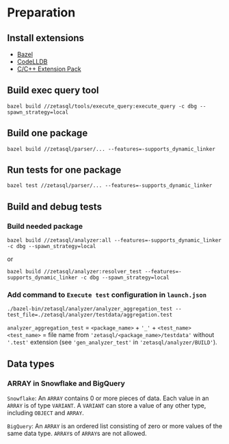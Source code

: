 # Preparation

## Install extensions
   - [Bazel](https://marketplace.visualstudio.com/items?itemName=BazelBuild.vscode-bazel)
   - [CodeLLDB](https://marketplace.visualstudio.com/items?itemName=vadimcn.vscode-lldb)
   - [C/C++ Extension Pack](https://marketplace.visualstudio.com/items?itemName=ms-vscode.cpptools-extension-pack)

## Build exec query tool
```
bazel build //zetasql/tools/execute_query:execute_query -c dbg --spawn_strategy=local
```

## Build one package
```
bazel build //zetasql/parser/... --features=-supports_dynamic_linker
```

## Run tests for one package
```
bazel test //zetasql/parser/... --features=-supports_dynamic_linker
```

## Build and debug tests

### Build needed package
```
bazel build //zetasql/analyzer:all --features=-supports_dynamic_linker -c dbg --spawn_strategy=local
```
or
```
bazel build //zetasql/analyzer:resolver_test --features=-supports_dynamic_linker -c dbg --spawn_strategy=local
```
### Add command to `Execute test` configuration in `launch.json`
```
./bazel-bin/zetasql/analyzer/analyzer_aggregation_test --test_file=./zetasql/analyzer/testdata/aggregation.test
```
`analyzer_aggregation_test` = `<package_name>` + `'_'` + `<test_name>`<br>
`<test_name>` = file name from `'zetasql/<package_name>/testdata'` without `'.test'` extension (see `'gen_analyzer_test'` in `'zetasql/analyzer/BUILD'`).

## Data types

### ARRAY in Snowflake and BigQuery
`Snowflake`: An `ARRAY` contains 0 or more pieces of data. Each value in an `ARRAY` is of type `VARIANT`. A `VARIANT` can store a value of any other type, including `OBJECT` and `ARRAY`.

`BigQuery`: An `ARRAY` is an ordered list consisting of zero or more values of the same data type. `ARRAY`s of `ARRAY`s are not allowed.
